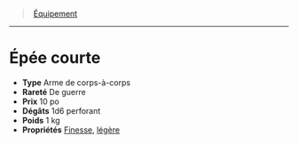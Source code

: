 ﻿---
!EquipmentItem
Type: Arme de corps-à-corps
Price: 10 po
Weight: 1 kg
Rarity: De guerre
Damages: 1d6 perforant
Properties: '[Finesse](hd_weapons_finesse.md), [légère](hd_weapons_legere.md)'
Id: equipment_hd.md#Épée-courte
ParentLink: equipment_hd.md#Équipement
Name: Épée courte
ParentName: Équipement
NameLevel: 1
Attributes: {}
---
> [Équipement](hd_equipment.md)

---

# Épée courte

- **Type** Arme de corps-à-corps
- **Rareté** De guerre
- **Prix** 10 po
- **Dégâts** 1d6 perforant
- **Poids** 1 kg
- **Propriétés** [Finesse](hd_weapons_finesse.md), [légère](hd_weapons_legere.md)


